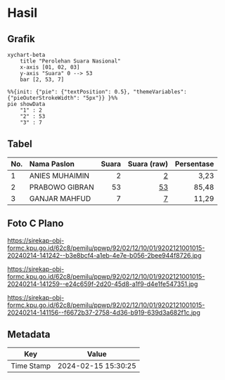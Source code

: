 # Hasil

## Grafik

```mermaid
xychart-beta
    title "Perolehan Suara Nasional"
    x-axis [01, 02, 03]
    y-axis "Suara" 0 --> 53
    bar [2, 53, 7]
```

```mermaid
%%{init: {"pie": {"textPosition": 0.5}, "themeVariables": {"pieOuterStrokeWidth": "5px"}} }%%
pie showData
    "1" : 2
    "2" : 53
    "3" : 7
```

## Tabel

| No. | Nama Paslon    | Suara | Suara (raw) | Persentase |
|:--- |:-------------- | -----:| -----------:| ----------:|
| 1   | ANIES MUHAIMIN | 2     | [2][p-1]    | 3,23       |
| 2   | PRABOWO GIBRAN | 53    | [53][p-2]   | 85,48      |
| 3   | GANJAR MAHFUD  | 7     | [7][p-3]    | 11,29      |


[p-1]: https://github.com/gigit-pemilu/pemilu-2024/blob/main/pilpres/hitung-suara/sub/92-papua-barat/sub/02-manokwari/sub/12-manokwari-barat/sub/1001-manokwari-barat/sub/015-tps/sub/paslon-1.txt
[p-2]: https://github.com/gigit-pemilu/pemilu-2024/blob/main/pilpres/hitung-suara/sub/92-papua-barat/sub/02-manokwari/sub/12-manokwari-barat/sub/1001-manokwari-barat/sub/015-tps/sub/paslon-2.txt
[p-3]: https://github.com/gigit-pemilu/pemilu-2024/blob/main/pilpres/hitung-suara/sub/92-papua-barat/sub/02-manokwari/sub/12-manokwari-barat/sub/1001-manokwari-barat/sub/015-tps/sub/paslon-3.txt

## Foto C Plano

https://sirekap-obj-formc.kpu.go.id/62c8/pemilu/ppwp/92/02/12/10/01/9202121001015-20240214-141242--b3e8bcf4-a1eb-4e7e-b056-2bee944f8726.jpg

https://sirekap-obj-formc.kpu.go.id/62c8/pemilu/ppwp/92/02/12/10/01/9202121001015-20240214-141259--e24c659f-2d20-45d8-a1f9-d4e1fe547351.jpg

https://sirekap-obj-formc.kpu.go.id/62c8/pemilu/ppwp/92/02/12/10/01/9202121001015-20240214-141156--f6672b37-2758-4d36-b919-639d3a682f1c.jpg


## Metadata

| Key        | Value               |
| ---------- | ------------------- |
| Time Stamp | 2024-02-15 15:30:25 |



